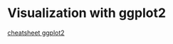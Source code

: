 # Visualization with ggplot2

[cheatsheet ggplot2](https://rstudio.github.io/cheatsheets/html/data-visualization.html)
